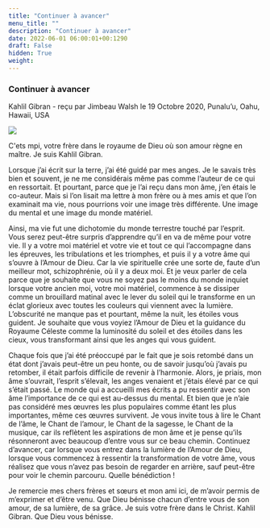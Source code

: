 ```yaml
---
title: "Continuer à avancer"
menu_title: ""
description: "Continuer à avancer"
date: 2022-06-01 06:00:01+00:1290
draft: False
hidden: True
weight:
---
```

### Continuer à avancer

Kahlil Gibran - reçu par Jimbeau Walsh le 19 Octobre 2020, Punalu’u, Oahu, Hawaii, USA

![](/fr-contemporary-messages/fr-contemporary-messages-by-date-order/fr-contemporary-messages-2020/spiritualite-23.jpg)

C'ets mpi, votre frère dans le royaume de Dieu où son amour règne en maître. Je suis Kahlil Gibran.

Lorsque j’ai écrit sur la terre, j’ai été guidé par mes anges. Je le savais très bien et souvent, je ne me considérais même pas comme l’auteur de ce qui en ressortait. Et pourtant, parce que je l’ai reçu dans mon âme, j’en étais le co-auteur. Mais si l’on lisait ma lettre à mon frère ou à mes amis et que l’on examinait ma vie, nous pourrions voir une image très différente. Une image du mental et une image du monde matériel.

Ainsi, ma vie fut une dichotomie du monde terrestre touché par l’esprit. Vous serez peut-être surpris d’apprendre qu’il en va de même pour votre vie. Il y a votre moi matériel et votre vie et tout ce qui l’accompagne dans les épreuves, les tribulations et les triomphes, et puis il y a votre âme qui s’ouvre à l’Amour de Dieu. Car la vie spirituelle crée une sorte de, faute d’un meilleur mot, schizophrénie, où il y a deux moi. Et je veux parler de cela parce que je souhaite que vous ne soyez pas le moins du monde inquiet lorsque votre ancien moi, votre moi matériel, commence à se dissiper comme un brouillard matinal avec le lever du soleil qui le transforme en un éclat glorieux avec toutes les couleurs qui viennent avec la lumière. L’obscurité ne manque pas et pourtant, même la nuit, les étoiles vous guident. Je souhaite que vous voyiez l’Amour de Dieu et la guidance du Royaume Céleste comme la luminosité du soleil et des étoiles dans les cieux, vous transformant ainsi que les anges qui vous guident.

Chaque fois que j’ai été préoccupé par le fait que je sois retombé dans un état dont j’avais peut-être un peu honte, ou de savoir jusqu’où j’avais pu retomber, il était parfois difficile de revenir à l’harmonie. Alors, je priais, mon âme s’ouvrait, l’esprit s’élevait, les anges venaient et j’étais élevé par ce qui s’était passé. Le monde qui a accueilli mes écrits a pu ressentir avec son âme l’importance de ce qui est au-dessus du mental. Et bien que je n’aie pas considéré mes œuvres les plus populaires comme étant les plus importantes, même ces œuvres survivent. Je vous invite tous à lire le Chant de l’âme, le Chant de l’amour, le Chant de la sagesse, le Chant de la musique, car ils reflètent les aspirations de mon âme et je pense qu’ils résonneront avec beaucoup d’entre vous sur ce beau chemin. Continuez d’avancer, car lorsque vous entrez dans la lumière de l’Amour de Dieu, lorsque vous commencez à ressentir la transformation de votre âme, vous réalisez que vous n’avez pas besoin de regarder en arrière, sauf peut-être pour voir le chemin parcouru. Quelle bénédiction !

Je remercie mes chers frères et sœurs et mon ami ici, de m’avoir permis de m’exprimer et d’être venu. Que Dieu bénisse chacun d’entre vous de son amour, de sa lumière, de sa grâce. Je suis votre frère dans le Christ. Kahlil Gibran. Que Dieu vous bénisse.







